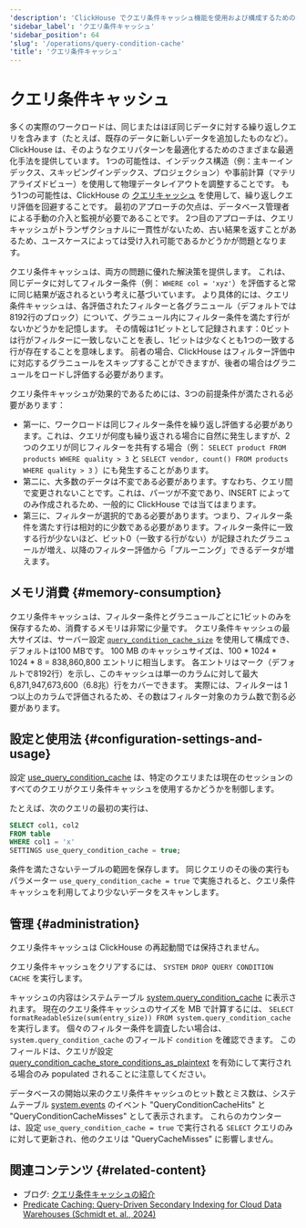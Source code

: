 ```yaml
---
'description': 'ClickHouse でクエリ条件キャッシュ機能を使用および構成するためのガイド'
'sidebar_label': 'クエリ条件キャッシュ'
'sidebar_position': 64
'slug': '/operations/query-condition-cache'
'title': 'クエリ条件キャッシュ'
---
```





# クエリ条件キャッシュ

多くの実際のワークロードは、同じまたはほぼ同じデータに対する繰り返しクエリを含みます（たとえば、既存のデータに新しいデータを追加したものなど）。
ClickHouse は、そのようなクエリパターンを最適化するためのさまざまな最適化手法を提供しています。
1つの可能性は、インデックス構造（例：主キーインデックス、スキッピングインデックス、プロジェクション）や事前計算（マテリアライズドビュー）を使用して物理データレイアウトを調整することです。
もう1つの可能性は、ClickHouse の [クエリキャッシュ](query-cache.md) を使用して、繰り返しクエリ評価を回避することです。
最初のアプローチの欠点は、データベース管理者による手動の介入と監視が必要であることです。
2つ目のアプローチは、クエリキャッシュがトランザクショナルに一貫性がないため、古い結果を返すことがあるため、ユースケースによっては受け入れ可能であるかどうかが問題となります。

クエリ条件キャッシュは、両方の問題に優れた解決策を提供します。
これは、同じデータに対してフィルター条件（例： `WHERE col = 'xyz'`）を評価すると常に同じ結果が返されるという考えに基づいています。
より具体的には、クエリ条件キャッシュは、各評価されたフィルターと各グラニュール（デフォルトでは8192行のブロック）について、グラニュール内にフィルター条件を満たす行がないかどうかを記憶します。
その情報は1ビットとして記録されます：0ビットは行がフィルターに一致しないことを表し、1ビットは少なくとも1つの一致する行が存在することを意味します。
前者の場合、ClickHouse はフィルター評価中に対応するグラニュールをスキップすることができますが、後者の場合はグラニュールをロードし評価する必要があります。

クエリ条件キャッシュが効果的であるためには、3つの前提条件が満たされる必要があります：
- 第一に、ワークロードは同じフィルター条件を繰り返し評価する必要があります。これは、クエリが何度も繰り返される場合に自然に発生しますが、2つのクエリが同じフィルターを共有する場合（例： `SELECT product FROM products WHERE quality > 3` と `SELECT vendor, count() FROM products WHERE quality > 3` ）にも発生することがあります。
- 第二に、大多数のデータは不変である必要があります。すなわち、クエリ間で変更されないことです。これは、パーツが不変であり、INSERT によってのみ作成されるため、一般的に ClickHouse では当てはまります。
- 第三に、フィルターが選択的である必要があります。つまり、フィルター条件を満たす行は相対的に少数である必要があります。フィルター条件に一致する行が少ないほど、ビット0（一致する行がない）が記録されたグラニュールが増え、以降のフィルター評価から「プルーニング」できるデータが増えます。

## メモリ消費 {#memory-consumption}

クエリ条件キャッシュは、フィルター条件とグラニュールごとに1ビットのみを保存するため、消費するメモリは非常に少量です。
クエリ条件キャッシュの最大サイズは、サーバー設定 [`query_condition_cache_size`](server-configuration-parameters/settings.md#query_condition_cache_size) を使用して構成でき、デフォルトは100 MBです。
100 MB のキャッシュサイズは、100 * 1024 * 1024 * 8 = 838,860,800 エントリに相当します。
各エントリはマーク（デフォルトで8192行）を示し、このキャッシュは単一のカラムに対して最大 6,871,947,673,600（6.8兆）行をカバーできます。
実際には、フィルターは 1 つ以上のカラムで評価されるため、その数はフィルター対象のカラム数で割る必要があります。

## 設定と使用法 {#configuration-settings-and-usage}

設定 [use_query_condition_cache](settings/settings#use_query_condition_cache) は、特定のクエリまたは現在のセッションのすべてのクエリがクエリ条件キャッシュを使用するかどうかを制御します。

たとえば、次のクエリの最初の実行は、

```sql
SELECT col1, col2
FROM table
WHERE col1 = 'x'
SETTINGS use_query_condition_cache = true;
```

条件を満たさないテーブルの範囲を保存します。
同じクエリのその後の実行もパラメーター `use_query_condition_cache = true` で実施されると、クエリ条件キャッシュを利用してより少ないデータをスキャンします。

## 管理 {#administration}

クエリ条件キャッシュは ClickHouse の再起動間では保持されません。

クエリ条件キャッシュをクリアするには、 `SYSTEM DROP QUERY CONDITION CACHE` を実行します。

キャッシュの内容はシステムテーブル [system.query_condition_cache](system-tables/query_condition_cache.md) に表示されます。
現在のクエリ条件キャッシュのサイズを MB で計算するには、 `SELECT formatReadableSize(sum(entry_size)) FROM system.query_condition_cache` を実行します。
個々のフィルター条件を調査したい場合は、 `system.query_condition_cache` のフィールド `condition` を確認できます。
このフィールドは、クエリが設定 [query_condition_cache_store_conditions_as_plaintext](settings/settings#query_condition_cache_store_conditions_as_plaintext) を有効にして実行される場合のみ populated されることに注意してください。

データベースの開始以来のクエリ条件キャッシュのヒット数とミス数は、システムテーブル [system.events](system-tables/events.md) のイベント "QueryConditionCacheHits" と "QueryConditionCacheMisses" として表示されます。
これらのカウンターは、設定 `use_query_condition_cache = true` で実行される `SELECT` クエリのみに対して更新され、他のクエリは "QueryCacheMisses" に影響しません。

## 関連コンテンツ {#related-content}

- ブログ: [クエリ条件キャッシュの紹介](https://clickhouse.com/blog/introducing-the-clickhouse-query-condition-cache)
- [Predicate Caching: Query-Driven Secondary Indexing for Cloud Data Warehouses (Schmidt et. al., 2024)](https://doi.org/10.1145/3626246.3653395)
